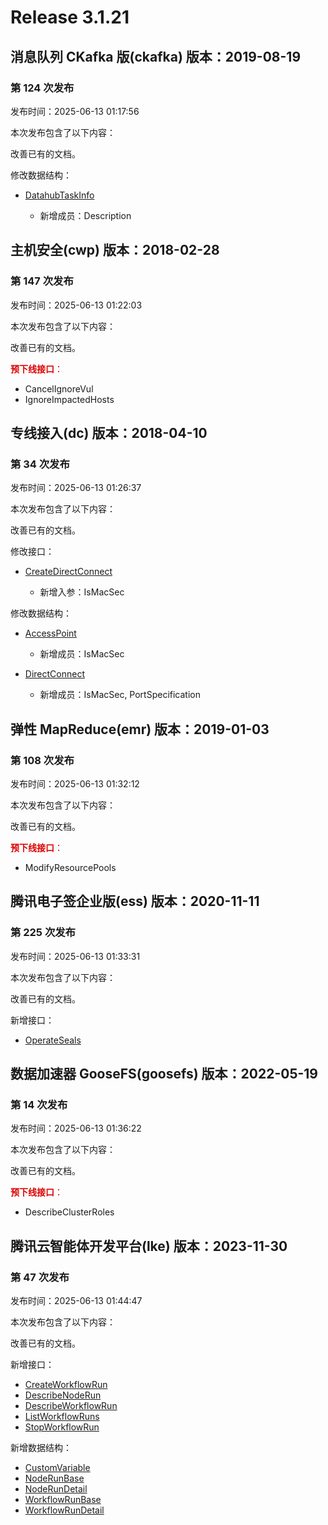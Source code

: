 # Release 3.1.21

## 消息队列 CKafka 版(ckafka) 版本：2019-08-19

### 第 124 次发布

发布时间：2025-06-13 01:17:56

本次发布包含了以下内容：

改善已有的文档。

修改数据结构：

* [DatahubTaskInfo](https://cloud.tencent.com/document/api/597/40861#DatahubTaskInfo)

	* 新增成员：Description




## 主机安全(cwp) 版本：2018-02-28

### 第 147 次发布

发布时间：2025-06-13 01:22:03

本次发布包含了以下内容：

改善已有的文档。

<font color="#dd0000">**预下线接口**：</font>

* CancelIgnoreVul
* IgnoreImpactedHosts



## 专线接入(dc) 版本：2018-04-10

### 第 34 次发布

发布时间：2025-06-13 01:26:37

本次发布包含了以下内容：

改善已有的文档。

修改接口：

* [CreateDirectConnect](https://cloud.tencent.com/document/api/216/34829)

	* 新增入参：IsMacSec


修改数据结构：

* [AccessPoint](https://cloud.tencent.com/document/api/216/18418#AccessPoint)

	* 新增成员：IsMacSec

* [DirectConnect](https://cloud.tencent.com/document/api/216/18418#DirectConnect)

	* 新增成员：IsMacSec, PortSpecification




## 弹性 MapReduce(emr) 版本：2019-01-03

### 第 108 次发布

发布时间：2025-06-13 01:32:12

本次发布包含了以下内容：

改善已有的文档。

<font color="#dd0000">**预下线接口**：</font>

* ModifyResourcePools



## 腾讯电子签企业版(ess) 版本：2020-11-11

### 第 225 次发布

发布时间：2025-06-13 01:33:31

本次发布包含了以下内容：

改善已有的文档。

新增接口：

* [OperateSeals](https://cloud.tencent.com/document/api/1323/119564)



## 数据加速器 GooseFS(goosefs) 版本：2022-05-19

### 第 14 次发布

发布时间：2025-06-13 01:36:22

本次发布包含了以下内容：

改善已有的文档。

<font color="#dd0000">**预下线接口**：</font>

* DescribeClusterRoles



## 腾讯云智能体开发平台(lke) 版本：2023-11-30

### 第 47 次发布

发布时间：2025-06-13 01:44:47

本次发布包含了以下内容：

改善已有的文档。

新增接口：

* [CreateWorkflowRun](https://cloud.tencent.com/document/api/1759/119570)
* [DescribeNodeRun](https://cloud.tencent.com/document/api/1759/119569)
* [DescribeWorkflowRun](https://cloud.tencent.com/document/api/1759/119568)
* [ListWorkflowRuns](https://cloud.tencent.com/document/api/1759/119567)
* [StopWorkflowRun](https://cloud.tencent.com/document/api/1759/119566)

新增数据结构：

* [CustomVariable](https://cloud.tencent.com/document/api/1759/105104#CustomVariable)
* [NodeRunBase](https://cloud.tencent.com/document/api/1759/105104#NodeRunBase)
* [NodeRunDetail](https://cloud.tencent.com/document/api/1759/105104#NodeRunDetail)
* [WorkflowRunBase](https://cloud.tencent.com/document/api/1759/105104#WorkflowRunBase)
* [WorkflowRunDetail](https://cloud.tencent.com/document/api/1759/105104#WorkflowRunDetail)



